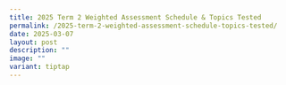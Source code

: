 ```yaml
---
title: 2025 Term 2 Weighted Assessment Schedule & Topics Tested
permalink: /2025-term-2-weighted-assessment-schedule-topics-tested/
date: 2025-03-07
layout: post
description: ""
image: ""
variant: tiptap
---
```

